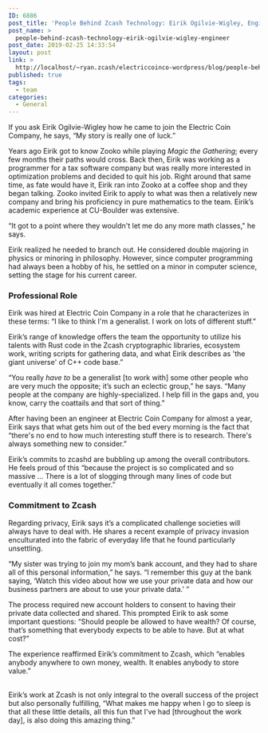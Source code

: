 ```yaml
---
ID: 6886
post_title: 'People Behind Zcash Technology: Eirik Ogilvie-Wigley, Engineer'
post_name: >
  people-behind-zcash-technology-eirik-ogilvie-wigley-engineer
post_date: 2019-02-25 14:33:54
layout: post
link: >
  http://localhost/~ryan.zcash/electriccoinco-wordpress/blog/people-behind-zcash-technology-eirik-ogilvie-wigley-engineer/
published: true
tags:
  - team
categories:
  - General
---
```

<!-- wp:paragraph -->
<p>If you ask Eirik Ogilvie-Wigley how he came to join the Electric Coin Company, he says, “My story is really one of luck.”<br /></p>
<!-- /wp:paragraph -->
<!-- wp:paragraph -->
<p>Years ago Eirik got to know Zooko while playing <em>Magic the Gathering</em>; every few months their paths would cross. Back then, Eirik was working as a programmer for a tax software company but was really more interested in optimization problems and decided to quit his job. Right around that same time, as fate would have it, Eirik ran into Zooko at a coffee shop and they began talking. Zooko invited Eirik to apply to what was then a relatively new company and bring his proficiency in pure mathematics to the team. Eirik’s academic experience at CU-Boulder was extensive. <br /></p>
<!-- /wp:paragraph -->
<!-- wp:paragraph -->
<p>“It got to a point where they wouldn't let me do any more math classes," he says.<br /></p>
<!-- /wp:paragraph -->
<!-- wp:paragraph -->
<p>Eirik realized he needed to branch out. He considered double majoring in physics or minoring in philosophy. However, since computer programming had always been a hobby of his, he settled on a minor in computer science, setting the stage for his current career.<br /></p>
<!-- /wp:paragraph -->
<!-- wp:heading {"level":3} -->
<h3>Professional Role</h3>
<!-- /wp:heading -->
<!-- wp:paragraph -->
<p>Eirik was hired at Electric Coin Company in a role that he characterizes in these terms: “I like to think I'm a generalist. I work on lots of different stuff.” <br /></p>
<!-- /wp:paragraph -->
<!-- wp:paragraph -->
<p>Eirik’s range of knowledge offers the team the opportunity to utilize his talents with Rust code in the Zcash cryptographic libraries, ecosystem work, writing scripts for gathering data, and what Eirik describes as 'the giant universe' of C++ code base.” <br /></p>
<!-- /wp:paragraph -->
<!-- wp:paragraph -->
<p>“You really <em>have to</em> be a generalist [to work with] some other people who are very much the opposite; it’s such an eclectic group,” he says. “Many people at the company are highly-specialized. I help fill in the gaps and, you know, carry the coattails and that sort of thing.” <br /></p>
<!-- /wp:paragraph -->
<!-- wp:paragraph -->
<p>After having been an engineer at Electric Coin Company for almost a year, Eirik says that what gets him out of the bed every morning is the fact that “there's no end to how much interesting stuff there is to research. There's always something new to consider.” <br /></p>
<!-- /wp:paragraph -->
<!-- wp:paragraph -->
<p>Eirik’s commits to zcashd are bubbling up among the overall contributors. He feels proud of this “because the project is so complicated and so massive … There is a lot of slogging through many lines of code but eventually it all comes together.” <br /></p>
<!-- /wp:paragraph -->
<!-- wp:heading {"level":3} -->
<h3>Commitment to Zcash</h3>
<!-- /wp:heading -->
<!-- wp:paragraph -->
<p>Regarding privacy, Eirik says it’s a complicated challenge societies will always have to deal with. He shares a recent example of privacy invasion enculturated into the fabric of everyday life that he found particularly unsettling.<br /></p>
<!-- /wp:paragraph -->
<!-- wp:paragraph -->
<p>“My sister was trying to join my mom’s bank account, and they had to share all of this personal information,” he says. “I remember this guy at the bank saying, ‘Watch this video about how we use your private data and how our business partners are about to use your private data.’ ” <br /></p>
<!-- /wp:paragraph -->
<!-- wp:paragraph -->
<p>The process required new account holders to consent to having their private data collected and shared. This prompted Eirik to ask some important questions: “Should people be allowed to have wealth? Of course, that’s something that everybody expects to be able to have. But at what cost?”<br /></p>
<!-- /wp:paragraph -->
<!-- wp:paragraph -->
<p>The experience reaffirmed Eirik’s commitment to Zcash, which “enables anybody anywhere to own money, wealth. It enables anybody to store value.”<br /></p>
<!-- /wp:paragraph -->
<!-- wp:paragraph -->
<p><br />Eirik’s work at Zcash is not only integral to the overall success of the project but also personally fulfilling, “What makes me happy when I go to sleep is that all these little details, all this fun that I've had [throughout the work day], is also doing this amazing thing.”</p>
<!-- /wp:paragraph -->